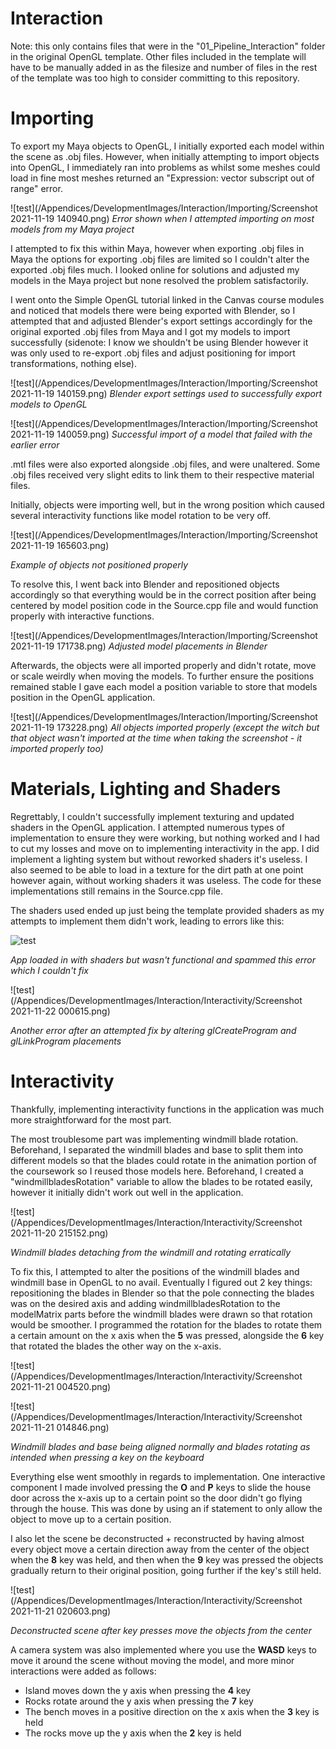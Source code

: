 # Interaction

Note: this only contains files that were in the "01_Pipeline_Interaction" folder in the original OpenGL template. Other files included in the template will have to be manually added in as the filesize and number of files in the rest of the template was too high to consider committing to this repository.

# Importing

To export my Maya objects to OpenGL, I initially exported each model within the scene as .obj files. However, when initially attempting to import objects into OpenGL, I immediately ran into problems as whilst some meshes could load in fine most meshes returned an "Expression: vector subscript out of range" error.

![test](/Appendices/DevelopmentImages/Interaction/Importing/Screenshot 2021-11-19 140940.png) *Error shown when I attempted importing on most models from my Maya project*

I attempted to fix this within Maya, however when exporting .obj files in Maya the options for exporting .obj files are limited so I couldn't alter the exported .obj files much. I looked online for solutions and adjusted my models in the Maya project but none resolved the problem satisfactorily.

I went onto the Simple OpenGL tutorial linked in the Canvas course modules and noticed that models there were being exported with Blender, so I attempted that and adjusted Blender's export settings accordingly for the original exported .obj files from Maya and I got my models to import successfully (sidenote: I know we shouldn't be using Blender however it was only used to re-export .obj files and adjust positioning for import transformations, nothing else).

![test](/Appendices/DevelopmentImages/Interaction/Importing/Screenshot 2021-11-19 140159.png) *Blender export settings used to successfully export models to OpenGL*


![test](/Appendices/DevelopmentImages/Interaction/Importing/Screenshot 2021-11-19 140059.png) *Successful import of a model that failed with the earlier error*

.mtl files were also exported alongside .obj files, and were unaltered. Some .obj files received very slight edits to link them to their respective material files. 

Initially, objects were importing well, but in the wrong position which caused several interactivity functions like model rotation to be very off.

![test](/Appendices/DevelopmentImages/Interaction/Importing/Screenshot 2021-11-19 165603.png) 

*Example of objects not positioned properly*

To resolve this, I went back into Blender and repositioned objects accordingly so that everything would be in the correct position after being centered by model position code in the Source.cpp file and would function properly with interactive functions.

![test](/Appendices/DevelopmentImages/Interaction/Importing/Screenshot 2021-11-19 171738.png) *Adjusted model placements in Blender*

Afterwards, the objects were all imported properly and didn't rotate, move or scale weirdly when moving the models. To further ensure the positions remained stable I gave each model a position variable to store that models position in the OpenGL application.

![test](/Appendices/DevelopmentImages/Interaction/Importing/Screenshot 2021-11-19 173228.png) *All objects imported properly (except the witch but that object wasn't imported at the time when taking the screenshot - it imported properly too)*

# Materials, Lighting and Shaders

Regrettably, I couldn't successfully implement texturing and updated shaders in the OpenGL application. I attempted numerous types of implementation to ensure they were working, but nothing worked and I had to cut my losses and move on to implementing interactivity in the app. I did implement a lighting system but without reworked shaders it's useless. I also seemed to be able to load in a texture for the dirt path at one point however again, without working shaders it was useless. The code for these implementations still remains in the Source.cpp file. 

The shaders used ended up just being the template provided shaders as my attempts to implement them didn't work, leading to errors like this:

![test](/Appendices/DevelopmentImages/Interaction/Interactivity/error.png) 

*App loaded in with shaders but wasn't functional and spammed this error which I couldn't fix*

![test](/Appendices/DevelopmentImages/Interaction/Interactivity/Screenshot 2021-11-22 000615.png) 

*Another error after an attempted fix by altering glCreateProgram and glLinkProgram placements*

# Interactivity

Thankfully, implementing interactivity functions in the application was much more straightforward for the most part.

The most troublesome part was implementing windmill blade rotation. Beforehand, I separated the windmill blades and base to split them into different models so that the blades could rotate in the animation portion of the coursework so I reused those models here. Beforehand, I created a "windmillbladesRotation" variable to allow the blades to be rotated easily, however it initially didn't work out well in the application.

![test](/Appendices/DevelopmentImages/Interaction/Interactivity/Screenshot 2021-11-20 215152.png)

*Windmill blades detaching from the windmill and rotating erratically*

To fix this, I attempted to alter the positions of the windmill blades and windmill base in OpenGL to no avail. Eventually I figured out 2 key things: repositioning the blades in Blender so that the pole connecting the blades was on the desired axis and adding windmillbladesRotation to the modelMatrix parts before the windmill blades were drawn so that rotation would be smoother. I programmed the rotation for the blades to rotate them a certain amount on the x axis when the **5** was pressed, alongside the **6** key that rotated the blades the other way on the x-axis.

![test](/Appendices/DevelopmentImages/Interaction/Interactivity/Screenshot 2021-11-21 004520.png)

![test](/Appendices/DevelopmentImages/Interaction/Interactivity/Screenshot 2021-11-21 014846.png)

*Windmill blades and base being aligned normally and blades rotating as intended when pressing a key on the keyboard*

Everything else went smoothly in regards to implementation. One interactive component I made involved pressing the **O** and **P** keys to slide the house door across the x-axis up to a certain point so the door didn't go flying through the house. This was done by using an if statement to only allow the object to move up to a certain position.

I also let the scene be deconstructed + reconstructed by having almost every object move a certain direction away from the center of the object when the **8** key was held, and then when the **9** key was pressed the objects  gradually return to their original position, going further if the key's still held.

![test](/Appendices/DevelopmentImages/Interaction/Interactivity/Screenshot 2021-11-21 020603.png)

*Deconstructed scene after key presses move the objects from the center*

A camera system was also implemented where you use the **WASD** keys to move it around the scene without moving the model, and more minor interactions were added as follows:

- Island moves down the y axis when pressing the **4** key
- Rocks rotate around the y axis when pressing the **7** key
- The bench moves in a positive direction on the x axis when the **3** key is held
- The rocks move up the y axis when the **2** key is held
